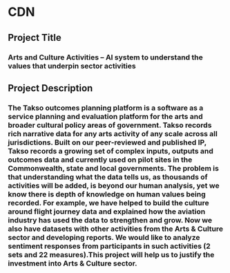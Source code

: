 # CDN

## Project Title
### Arts and Culture Activities – AI system to understand the values that underpin sector activities

## Project Description
### The Takso outcomes planning platform is a software as a service planning and evaluation platform for the arts and broader cultural policy areas of government. Takso records rich narrative data for any arts activity of any scale across all jurisdictions. Built on our peer-reviewed and published IP, Takso records a growing set of complex inputs, outputs and outcomes data and currently used on pilot sites in the Commonwealth, state and local governments. The problem is that understanding what the data tells us, as thousands of activities will be added, is beyond our human analysis, yet we know there is depth of knowledge on human values being recorded. For example, we have helped to build the culture around flight journey data and explained how the aviation industry has used the data to strengthen and grow. Now we also have datasets with other activities from the Arts & Culture sector and developing reports. We would like to analyze sentiment responses from participants in such activities (2 sets and 22 measures).This project will help us to justify the investment into Arts & Culture sector.